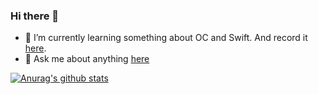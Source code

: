 ### Hi there 👋

<!--
**JmoVxia/JmoVxia** is a ✨ _special_ ✨ repository because its `README.md` (this file) appears on your GitHub profile.

Here are some ideas to get you started:

- 🔭 I’m currently working on ...
- 🌱 I’m currently learning ...
- 👯 I’m looking to collaborate on ...
- 🤔 I’m looking for help with ...
- 💬 Ask me about ...
- 📫 How to reach me: ...
- 😄 Pronouns: ...
- ⚡ Fun fact: ...
-->

- 🌱 I’m currently learning something about OC and Swift. And record it [here](https://github.com/JmoVxia/CLDemo).
- 💬 Ask me about anything [here](https://github.com/JmoVxia/JmoVxia/issues)


<a href="https://github.com/anuraghazra/github-readme-stats">
  <img align="center" src="https://github-readme-stats.anuraghazra1.vercel.app/api?username=JmoVxia&show_icons=true&include_all_commits=true&theme=material-palenight" alt="Anurag's github stats" />
</a>
